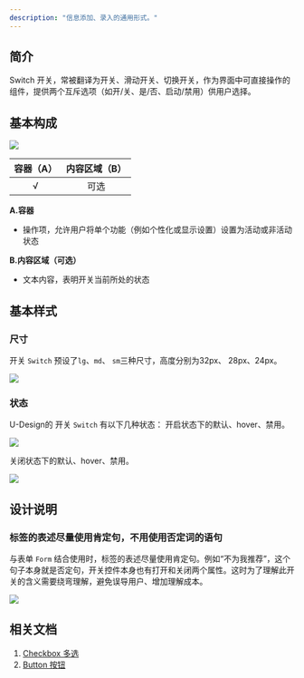 ```yaml
---
description: "信息添加、录入的通用形式。"
---
```


## 简介

Switch 开关，常被翻译为开关、滑动开关、切换开关，作为界面中可直接操作的组件，提供两个互斥选项（如开/关、是/否、启动/禁用）供用户选择。



## 基本构成

![](https://www-s.ucloud.cn/2022/08/c0c31e778c606c6110a21b923cf95550_1660739295219.png)

| 容器（A） | 内容区域（B） |
| :-------: | :-------: |
|     √     |    可选   |

**A.容器**

- 操作项，允许用户将单个功能（例如个性化或显示设置）设置为活动或非活动状态

**B.内容区域（可选）**

- 文本内容，表明开关当前所处的状态




## 基本样式


### 尺寸
开关 `Switch` 预设了`lg`、`md`、 `sm`三种尺寸，高度分别为32px、 28px、24px。

![](https://www-s.ucloud.cn/2022/08/ba5de4f2ea622b74e25edaa2773bad1a_1660739295221.png)


### 状态
U-Design的 开关 `Switch` 有以下几种状态：
开启状态下的默认、hover、禁用。

![](https://www-s.ucloud.cn/2022/08/7fb891675d0aa40f4bd159469b239a21_1660739295222.png)

关闭状态下的默认、hover、禁用。

![](https://www-s.ucloud.cn/2022/08/8e44c8e3cc38f9770dacf307c9bc9eda_1660739295224.png)




## 设计说明



### 标签的表述尽量使用肯定句，不用使用否定词的语句

与表单 `Form` 结合使用时，标签的表述尽量使用肯定句。例如“不为我推荐”，这个句子本身就是否定句，开关控件本身也有打开和关闭两个属性。这时为了理解此开关的含义需要绕弯理解，避免误导用户、增加理解成本。

![](https://www-s.ucloud.cn/2022/08/d85034ab7c5237446d36b87b9b6ea70d_1660739295226.png)





<!--

## 主题

| 内容 | 值           | 默认值  |
| :--- | :----------- | :------ |
| icon | icon/nothing | nothing |
| icon | icon/nothing | nothing |

-->


## 相关文档

1. [Checkbox 多选](/component/Checkbox/)
2. [Button 按钮](/component/Button/)
